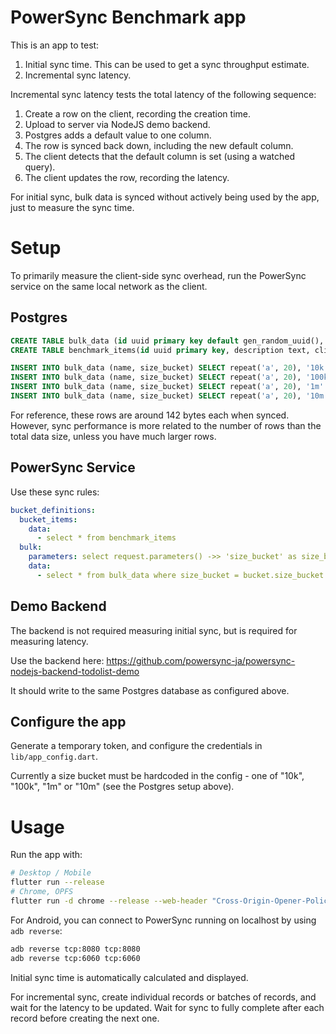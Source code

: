 # PowerSync Benchmark app

This is an app to test:
1. Initial sync time. This can be used to get a sync throughput estimate.
2. Incremental sync latency.

Incremental sync latency tests the total latency of the following sequence:

1. Create a row on the client, recording the creation time.
2. Upload to server via NodeJS demo backend.
3. Postgres adds a default value to one column.
4. The row is synced back down, including the new default column.
5. The client detects that the default column is set (using a watched query).
6. The client updates the row, recording the latency.

For initial sync, bulk data is synced without actively being used by the app, just to measure the sync time.

# Setup

To primarily measure the client-side sync overhead, run the PowerSync service on the same local network as the client.

## Postgres

```sql
CREATE TABLE bulk_data (id uuid primary key default gen_random_uuid(), created_at timestamptz not null default now(), name text, size_bucket text);
CREATE TABLE benchmark_items(id uuid primary key, description text, client_created_at timestamptz not null, client_received_at timestamptz, server_created_at timestamptz not null default now());

INSERT INTO bulk_data (name, size_bucket) SELECT repeat('a', 20), '10k' FROM generate_series(1, 10000);
INSERT INTO bulk_data (name, size_bucket) SELECT repeat('a', 20), '100k' FROM generate_series(1, 100000);
INSERT INTO bulk_data (name, size_bucket) SELECT repeat('a', 20), '1m' FROM generate_series(1, 1000000);
INSERT INTO bulk_data (name, size_bucket) SELECT repeat('a', 20), '10m' FROM generate_series(1, 10000000);
```

For reference, these rows are around 142 bytes each when synced. However, sync performance is more related to the number of rows than the total data size, unless you have much larger rows.

## PowerSync Service

Use these sync rules:

```yaml
bucket_definitions:
  bucket_items:
    data:
      - select * from benchmark_items
  bulk:
    parameters: select request.parameters() ->> 'size_bucket' as size_bucket
    data:
      - select * from bulk_data where size_bucket = bucket.size_bucket
```

## Demo Backend

The backend is not required measuring initial sync, but is required for measuring latency.

Use the backend here: https://github.com/powersync-ja/powersync-nodejs-backend-todolist-demo

It should write to the same Postgres database as configured above.

## Configure the app

Generate a temporary token, and configure the credentials in `lib/app_config.dart`.

Currently a size bucket must be hardcoded in the config - one of "10k", "100k", "1m" or "10m" (see the Postgres setup above).

# Usage

Run the app with:

```sh
# Desktop / Mobile
flutter run --release
# Chrome, OPFS
flutter run -d chrome --release --web-header "Cross-Origin-Opener-Policy=same-origin" --web-header "Cross-Origin-Embedder-Policy=require-corp"
```

For Android, you can connect to PowerSync running on localhost by using `adb reverse`:

```sh
adb reverse tcp:8080 tcp:8080
adb reverse tcp:6060 tcp:6060
```

Initial sync time is automatically calculated and displayed.

For incremental sync, create individual records or batches of records, and wait for the latency to be updated. Wait for sync to fully complete after each record before creating the next one.

